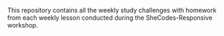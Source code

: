 This repository contains all the weekly study challenges with homework from each weekly lesson conducted during the SheCodes-Responsive workshop.
